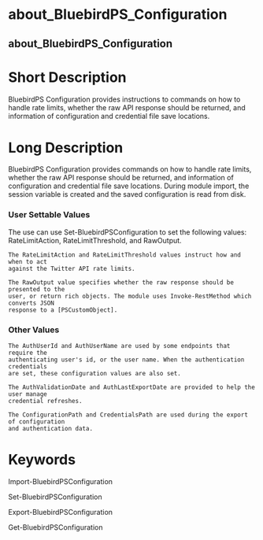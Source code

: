 # about_BluebirdPS_Configuration

## about_BluebirdPS_Configuration

# Short Description

BluebirdPS Configuration provides instructions to commands on how to handle rate limits, whether the raw API response should be returned, and information of configuration and credential file save locations.

# Long Description

BluebirdPS Configuration provides commands on how to handle rate limits, whether the raw API response should be returned, and information of configuration and credential file save locations. During module import, the session variable is created and the saved configuration is read from disk.

### User Settable Values

The use can use Set-BluebirdPSConfiguration to set the following values: RateLimitAction, RateLimitThreshold, and RawOutput.

```text
The RateLimitAction and RateLimitThreshold values instruct how and when to act
against the Twitter API rate limits.
```

```text
The RawOutput value specifies whether the raw response should be presented to the
user, or return rich objects. The module uses Invoke-RestMethod which converts JSON
response to a [PSCustomObject].
```

### Other Values

```text
The AuthUserId and AuthUserName are used by some endpoints that require the
authenticating user's id, or the user name. When the authentication credentials
are set, these configuration values are also set.
```

```text
The AuthValidationDate and AuthLastExportDate are provided to help the user manage
credential refreshes.
```

```text
The ConfigurationPath and CredentialsPath are used during the export of configuration
and authentication data.
```

# Keywords

Import-BluebirdPSConfiguration

Set-BluebirdPSConfiguration

Export-BluebirdPSConfiguration

Get-BluebirdPSConfiguration
